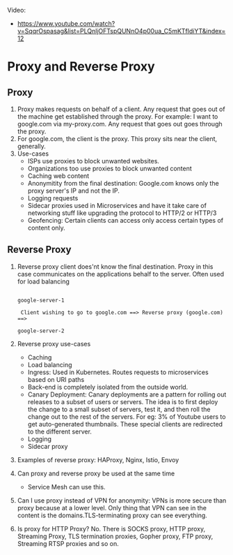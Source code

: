 Video: 
   - https://www.youtube.com/watch?v=SqqrOspasag&list=PLQnljOFTspQUNnO4p00ua_C5mKTfldiYT&index=12

# Proxy and Reverse Proxy

## Proxy

1. Proxy makes requests on behalf of a client. Any request that goes out of the machine get established through the proxy. For example: I want to google.com via my-proxy.com. Any request that goes out goes through the proxy.
2. For google.com, the client is the proxy. This proxy sits near the client, generally.
3. Use-cases 
   - ISPs use proxies to block unwanted websites. 
   - Organizations too use proxies to block unwanted content
   - Caching web content
   - Anonymitity from the final destination: Google.com knows only the proxy server's IP and not the IP.
   - Logging requests
   - Sidecar proxies used in Microservices and have it take care of networking stuff like upgrading the protocol to HTTP/2 or HTTP/3
   - Geofencing: Certain clients can access only access certain types of content only.


## Reverse Proxy
1. Reverse proxy client does'nt know the final destination. Proxy in this case communicates on the applications behalf to the server. Often used for load balancing

                                                                                                                                                        google-server-1 
        
        Client wishing to go to google.com ==> Reverse proxy (google.com) ==>
                                                                                    google-server-2

2. Reverse proxy use-cases
    - Caching 
    - Load balancing
    - Ingress: Used in Kubernetes. Routes requests to microservices based on URI paths
    - Back-end is completely isolated from the outside world.
    - Canary Deployment: Canary deployments are a pattern for rolling out releases to a subset of users or servers. The idea is to first deploy the change to a small subset of servers, test it, and then roll the change out to the rest of the servers. For eg: 3% of Youtube users to get auto-generated thumbnails. These special clients are redirected to the different server.
    - Logging
    - Sidecar proxy

3. Examples of reverse proxy: HAProxy, Nginx, Istio, Envoy

4. Can proxy and reverse proxy be used at the same time
   - Service Mesh can use this.

5. Can I use proxy instead of VPN for anonymity: VPNs is more secure than proxy because at a lower level. Only thing that VPN can see in the content is the domains.TLS-terminating proxy can see everything.

6. Is proxy for HTTP Proxy? No. There is SOCKS proxy, HTTP proxy, Streaming Proxy, TLS termination proxies, Gopher proxy, FTP proxy, Streaming RTSP proxies and so on.